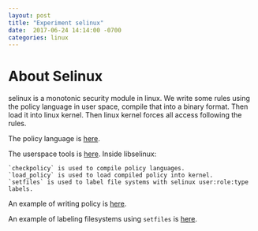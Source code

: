 ```yaml
---
layout: post
title: "Experiment selinux"
date:  2017-06-24 14:14:00 -0700
categories: linux
---
```

# About Selinux
selinux is a monotonic security module in linux. We write some rules using the policy language in
user space, compile that into a binary format. Then load it into linux kernel. Then linux kernel
forces all access following the rules.

The policy language is [here](https://www.nsa.gov/resources/everyone/digital-media-center/publications/research-papers/assets/files/configuring-selinux-policy-report.pdf).

The userspace tools is [here](https://github.com/SELinuxProject/selinux).
Inside libselinux:

    `checkpolicy` is used to compile policy languages.
    `load_policy` is used to load compiled policy into kernel.
    `setfiles` is used to label file systems with selinux user:role:type labels.

An example of writing policy is [here](https://github.com/yabincui/linux_kernel_exp/blob/master/sepolicy/gen_policy.py).

An example of labeling filesystems using `setfiles` is [here](https://github.com/yabincui/linux_kernel_exp/blob/master/make_image.py).

